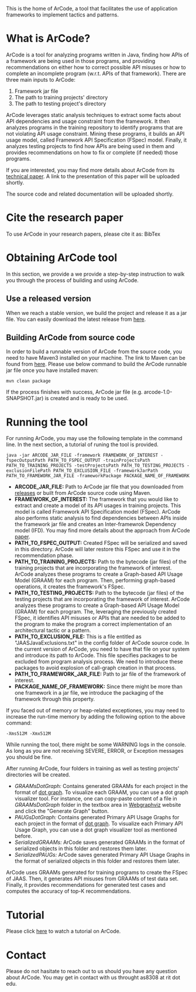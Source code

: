 This is the home of ArCode, a tool that facilitates the use of application frameworks to implement tactics and patterns. 

# What is ArCode?
ArCode is a tool for analyzing programs written in Java, finding how APIs of a framework are being used in those programs, and providing recommendations on either how to correct possible API misuses or how to complete an incomplete program (w.r.t. APIs of that framework).
There are three main inputs to ArCode:

1. Framework jar file
2. The path to training projects' directory
3. The path to testing project's directory

ArCode leverages static analysis techniques to extract some facts about API dependencies and usage constraint from the framework. It then analyzes programs in the training repository to identify programs that are not violating API usage constraint. Mining these programs, it builds an API usage model, called Framework API Specification (FSpec) model. Finally, it analyzes testing projects to find how APIs are being used in them and provides recommendations on how to fix or complete (if needed) those programs.

If you are interested, you may find more details about ArCode from its [technical paper](https://a-shokri.github.io/assets/Ali%20Shokri-ArCode-ICSA2021-Accepted.pdf).
A link to the presentation of this paper will be uploaded shortly.

The source code and related documentation will be uploaded shortly.

# Cite the research paper
To use ArCode in your research papers, please cite it as: BibTex

# Obtaining ArCode tool
In this section, we provide a we provide a step-by-step instruction to walk you through the process of building and using ArCode.

## Use a released version
When we reach a stable version, we build the project and release it as a jar file. You can easily download the latest release from [here](../../releases/). 

## Building ArCode from source code
In order to build a runnable version of ArCode from the source code, you need to have Maven3 installed on your machine. The link to Maven can be found from [here](https://maven.apache.org/).
Please use below command to build the ArCode runnable jar file once you have installed maven:
```
mvn clean package
```

If the process finishes with success, ArCode jar file (e.g. arcode-1.0-SNAPSHOT.jar) is created and is ready to be used.

# Running the tool
For running ArCode, you may use the following template in the command line. In the next section, a tutorial of runing the tool is provided.
```
java -jar ARCODE_JAR_FILE -framework FRAMEWORK_OF_INTEREST -fspecOutputPath PATH_TO_FSPEC_OUTPUT -trainProjectsPath PATH_TO_TRAINING_PROJECTS -testProjectsPath PATH_TO_TESTING_PROJECTS -exclusionFilePath PATH_TO_EXCLUSION_FILE -frameworkJarPath PATH_TO_FRAMEWORK_JAR_FILE -frameworkPackage PACKAGE_NAME_OF_FRAMEWORK
```
- **ARCODE_JAR_FILE:** Path to ArCode jar file that you downloaded from [releases](../../releases/) or built from ArCode source code using Maven.
- **FRAMEWORK_OF_INTEREST:** The framework that you would like to extract and create a model of its API usages in training projects. This model is called Framework API Specification model (FSpec). ArCode also performs static analysis to find dependencies between APIs inside the framework jar file and creates an Inter-framewrok Dependency model (IFD). You may find more details about the approach from ArCode [paper](https://a-shokri.github.io/assets/Ali%20Shokri-ArCode-ICSA2021-Accepted.pdf).
- **PATH_TO_FSPEC_OUTPUT:** Created FSpec will be serialized and saved in this directory. ArCode will later restore this FSpec and use it in the recommendation phase.
- **PATH_TO_TRAINING_PROJECTS:** Path to the bytecode (jar files) of the training projects that are incorporating the framework of interest. ArCode analyzes these programs to create a Graph-based API Usage Model (GRAAM) for each program. Then, performing graph-based operations, it creates the framework's FSpec. 
- **PATH_TO_TESTING_PROJECTS:** Path to the bytecode (jar files) of the testing projects that are incorporating the framework of interest. ArCode analyzes these programs to create a Graph-based API Usage Model (GRAAM) for each program. The, leveraging the previously created FSpec, it identifies API misuses or APIs that are needed to be added to the program to make the program a correct implementation of an architectural tactic or a pattern.
- **PATH_TO_EXCLUSION_FILE:** This is a file entitled as "JAASJavaExclusions.txt" in the config folder of ArCode source code. In the current version of ArCode, you need to have that file on your system and introduce its path to ArCode. This file specifies packages to be excluded from program analysis process. We need to introduce these packages to avoid explosion of call-graph creation in that process.
- **PATH_TO_FRAMEWORK_JAR_FILE:** Path to jar file of the framework of interest.
- **PACKAGE_NAME_OF_FRAMEWORK:** Since there might be more than one framework in a jar file, we introduce the packaging of the framework through this property.

If you faced out of memory or heap-related exceptiones, you may need to increase the run-time memory by adding the following option to the above command:
```
-Xms512M -Xmx512M
```
While running the tool, there might be some WARNING logs in the console. As long as you are not receiving SEVERE, ERROR, or Exception messages you should be fine.

After running ArCode, four folders in training as well as testing projects' directories will be created.
* *GRAAMsDotGraph:* Contains generated GRAAMs for each project in the format of [dot graph](https://en.wikipedia.org/wiki/DOT_(graph_description_language)). To visualize each GRAAM, you can use a dot graph visualizer tool. For instance, one can copy-paste content of a file in *GRAAMsDotGraph* folder in the textbox area in [Webgraphviz](http://www.webgraphviz.com/) website and click the "Generate Graph" button.
* *PAUGsDotGraph:* Contains generated Primary API Usage Graphs for each project in the format of [dot graph](https://en.wikipedia.org/wiki/DOT_(graph_description_language)). To visualize each Primary API Usage Graph, you can use a dot graph visualizer tool as mentioned before.
* *SerializedGRAAMs:* ArCode saves generated GRAAMs in the format of serialized objects in this folder and restores them later.
* *SerializedPAUGs:* ArCode saves generated Primary API Usage Graphs in the format of serialized objects in this folder and restores them later.

ArCode uses GRAAMs generated for training programs to create the FSpec of JAAS. Then, it generates API misuses from GRAAMs of test data set. Finally, it provides recommendations for generated test cases and computes the accuracy of top-K recommendations. 

# Tutorial
Please click [here](https://youtu.be/f1AmjF3uIVw) to watch a tutorial on ArCode.

# Contact
Please do not hasitate to reach out to us should you have any question about ArCode. You may get in contact with us throught as8308 at rit dot edu.
